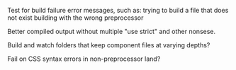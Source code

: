 Test for build failure error messages, such as:
  trying to build a file that does not exist
  building with the wrong preprocessor

Better compiled output without multiple "use strict" and other nonsese.

Build and watch folders that keep component files at varying depths?

Fail on CSS syntax errors in non-preprocessor land?
